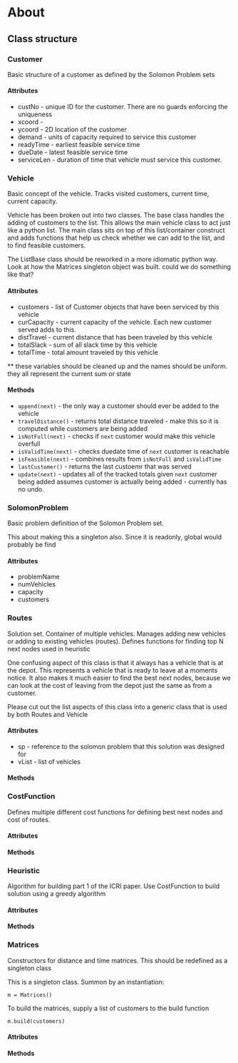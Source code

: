 # About

## Class structure

### Customer
Basic structure of a customer as defined by the Solomon Problem sets

#### Attributes
* custNo - unique ID for the customer. There are no guards enforcing the uniqueness
* xcoord - 
* ycoord - 2D location of the customer
* demand - units of capacity required to service this customer
* readyTime - earliest feasible service time
* dueDate - latest feasible service time
* serviceLen - duration of time that vehicle must service this customer.

### Vehicle
Basic concept of the vehicle.  Tracks visited customers, current time, current capacity.

Vehicle has been broken out into two classes.  The base class handles the adding of 
customers to the list.  This allows the main vehicle class to act just like a 
python list.  The main class sits on top of this list/container construct and adds
functions that help us check whether we can add to the list, and to find feasible customers.

The ListBase class should be reworked in a more idiomatic python way. Look at how the
Matrices singleton object was built.  could we do something like that?



#### Attributes
* customers - list of Customer objects that have been serviced by this vehicle
* curCapacity - current capacity of the vehicle. Each new customer served adds to this. 
* distTravel - current distance that has been traveled by this vehicle
* totalSlack - sum of all slack time by this vehicle
* totalTime - total amount traveled by this vehicle

** these variables should be cleaned up and the names should be uniform. they all 
represent the current sum or state

#### Methods
* `append(next)` - the only way a customer should ever be added to the vehicle
* `travelDistance()` - returns total distance traveled - make this so it is computed while
customers are being added
* `isNotFull(next)` - checks if `next` customer would make this vehicle overfull
* `isValidTime(next)` - checks duedate time of `next` customer is reachable
* `isFeasible(next)` - combines results from `isNotFull` and `isValidTime`
* `lastCustomer()` - returns the last custoemr that was served
* `update(next)` - updates all of the tracked totals given `next` customer being added
    assumes customer is actually being added - currently has no undo.


### SolomonProblem
Basic problem definition of the Solomon Problem set. 

This about making this a singleton also.  Since it is readonly, global would probably be find

#### Attributes
* problemName
* numVehicles
* capacity
* customers


### Routes
Solution set.  Container of multiple vehicles.  Manages adding new vehicles or 
adding to existing vehicles (routes). Defines functions for finding top N next nodes 
used in heuristic

One confusing aspect of this class is that it always has a vehicle that is at the depot.
This represents a vehicle that is ready to leave at a moments notice.  It also makes it
much easier to find the best next nodes, because we can look at the cost of leaving
from the depot just the same as from a customer.

Please cut out the list aspects of this class into a generic class that is used by both
Routes and Vehicle



#### Attributes
* sp - reference to the solomon problem that this solution was designed for
* vList - list of vehicles

#### Methods


### CostFunction
Defines multiple different cost functions for defining best next nodes and cost of routes.
#### Attributes

#### Methods


### Heuristic
Algorithm for building part 1 of the ICRI paper.  Use CostFunction to build solution
using a greedy algorithm
#### Attributes

#### Methods


### Matrices
Constructors for distance and time matrices.  This should be redefined as a singleton class

This is a singleton class.  Summon by an instantiation:  

`m = Matrices()`

To build the matrices, supply a list of customers to the build function

`m.build(customers)`

#### Attributes

#### Methods


